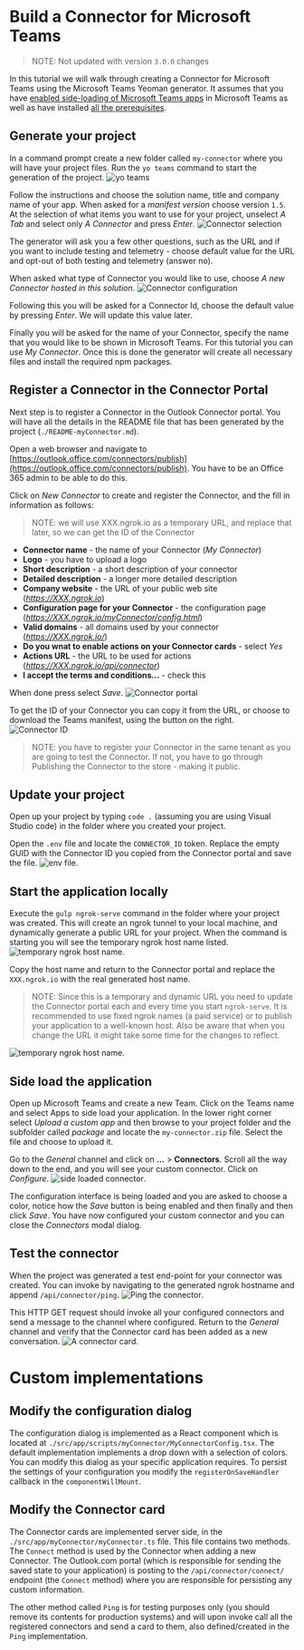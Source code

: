 # Build a Connector for Microsoft Teams

> NOTE: Not updated with version `3.0.0` changes

In this tutorial we will walk through creating a Connector for Microsoft Teams using the Microsoft Teams Yeoman generator. It assumes that you have [enabled side-loading of Microsoft Teams apps](../setup-tenant.md) in Microsoft Teams as well as have installed [all the prerequisites](../setup-machine.md).

## Generate your project

In a command prompt create a new folder called `my-connector` where you will have your project files. Run the `yo teams` command to start the generation of the project.
![yo teams](../images/teams-connector-1.png)

Follow the instructions and choose the solution name, title and company name of your app. When asked for a *manifest version* choose version `1.5`. At the selection of what items you want to use for your project, unselect *A Tab* and select only *A Connector* and press *Enter*.
![Connector selection](../images/teams-connector-2.png)

The generator will ask you a few other questions, such as the URL and if you want to include testing and telemetry - choose default value for the URL and opt-out of both testing and telemetry (answer no).

When asked what type of Connector you would like to use, choose *A new Connector hosted in this solution*.
![Connector configuration](../images/teams-connector-3.png)

Following this you will be asked for a Connector Id, choose the default value by pressing *Enter*. We will update this value later.

Finally you will be asked for the name of your Connector, specify the name that you would like to be shown in Microsoft Teams. For this tutorial you can use *My Connector*. Once this is done the generator will create all necessary files and install the required npm packages.

## Register a Connector in the Connector Portal

Next step is to register a Connector in the Outlook Connector portal. You will have all the details in the README file that has been generated by the project (`./README-myConnector.md`).

Open a web browser and navigate to [https://outlook.office.com/connectors/publish](https://outlook.office.com/connectors/publish). You have to be an Office 365 admin to be able to do this.

Click on *New Connector* to create and register the Connector, and the fill in information as follows:

> NOTE: we will use XXX.ngrok.io as a temporary URL, and replace that later, so we can get the ID of the Connector

* **Connector name** - the name of your Connector (*My Connector*)
* **Logo** - you have to upload a logo
* **Short description** - a short description of your connector
* **Detailed description** - a longer more detailed description
* **Company website** - the URL of your public web site (*https://XXX.ngrok.io*)
* **Configuration page for your Connector** - the configuration page (*https://XXX.ngrok.io/myConnector/config.html*)
* **Valid domains** - all domains used by your connector (*https://XXX.ngrok.io/*)
* **Do you wnat to enable actions on your Connector cards** - select *Yes*
* **Actions URL** - the URL to be used for actions (*https://XXX.ngrok.io/api/connector*)
* **I accept the terms and conditions...** - check this

When done press select *Save*.
![Connector portal](../images/teams-connector-4.png)

To get the ID of your Connector you can copy it from the URL, or choose to download the Teams manifest, using the button on the right.
![Connector ID](../images/teams-connector-5.png)

> NOTE: you have to register your Connector in the same tenant as you are going to test the Connector. If not, you have to go through Publishing the Connector to the store - making it public.

## Update your project

Open up your project by typing `code .` (assuming you are using Visual Studio code) in the folder where you created your project.

Open the `.env` file and locate the `CONNECTOR_ID` token. Replace the empty GUID with the Connector ID you copied from the Connector portal and save the file.
![env file](../images/teams-connector-6.png).

## Start the application locally

Execute the `gulp ngrok-serve` command in the folder where your project was created. This will create an ngrok tunnel to your local machine, and dynamically generate a public URL for your project. When the command is starting you will see the temporary ngrok host name listed.
![temporary ngrok host name](../images/teams-connector-7.png).

Copy the host name and return to the Connector portal and replace the `XXX.ngrok.io` with the real generated host name.

> NOTE: Since this is a temporary and dynamic URL you need to update the Connector portal each and every time you start `ngrok-serve`. It is recommended to use fixed ngrok names (a paid service) or to publish your application to a well-known host. Also be aware that when you change the URL it might take some time for the changes to reflect.

![temporary ngrok host name](../images/teams-connector-8.png).

## Side load the application

Open up Microsoft Teams and create a new Team. Click on the Teams name and select Apps to side load your application. In the lower right corner select *Upload a custom app* and then browse to your project folder and the subfolder called *package* and locate the `my-connector.zip` file. Select the file and choose to upload it.

Go to the *General* channel and click on **...** > **Connectors**. Scroll all the way down to the end, and you will see your custom connector. Click on *Configure*.
![side loaded connector](../images/teams-connector-9.png).

The configuration interface is being loaded and you are asked to choose a color, notice how the *Save* button is being enabled and then finally and then click *Save*. You have now configured your custom connector and you can close the *Connectors* modal dialog.

## Test the connector

When the project was generated a test end-point for your connector was created. You can invoke by navigating to the generated ngrok hostname and append `/api/connector/ping`. 
![Ping the connector](../images/teams-connector-10.png).

This HTTP GET request should invoke all your configured connectors and send a message to the channel where configured. Return to the *General* channel and verify that the Connector card has been added as a new conversation.
![A connector card](../images/teams-connector-10.png).

# Custom implementations

## Modify the configuration dialog

The configuration dialog is implemented as a React component which is located at `./src/app/scripts/myConnector/MyConnectorConfig.tsx`. The default implementation implements a drop down with a selection of colors. You can modify this dialog as your specific application requires. To persist the settings of your configuration you modify the `registerOnSaveHandler` callback in the `componentWillMount`.

## Modify the Connector card

The Connector cards are implemented server side, in the `./src/app/myConnector/myConnector.ts` file. This file contains two methods. The `Connect` method is used by the Connector when adding a new Connector. The Outlook.com portal (which is responsible for sending the saved state to your application) is posting to the `/api/connector/connect/` endpoint (the `Connect` method) where you are responsible for persisting any custom information.

The other method called `Ping` is for testing purposes only (you should remove its contents for production systems) and will upon invoke call all the registered connectors and send a card to them, also defined/created in the `Ping` implementation.

